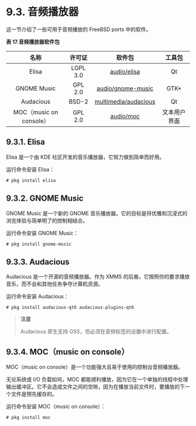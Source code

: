 # 9.3. 音频播放器

这一节介绍了一些可用于音频播放的 FreeBSD ports 中的软件。

**表 17.音频播放器软件包**

|          名称           |  许可证  |                                      软件包                                       |    工具包    |
| :---------------------: | :------: | :-------------------------------------------------------------------------------: | :----------: |
|          Elisa          | LGPL 3.0 |          [audio/elisa](https://cgit.freebsd.org/ports/tree/audio/elisa/)          |      Qt      |
|       GNOME Music       | GPL 2.0  |    [audio/gnome-music](https://cgit.freebsd.org/ports/tree/audio/gnome-music/)    |     GTK+     |
|        Audacious        |  BSD-2   | [multimedia/audacious](https://cgit.freebsd.org/ports/tree/multimedia/audacious/) |      Qt      |
| MOC（music on console） | GPL 2.0  |            [audio/moc](https://cgit.freebsd.org/ports/tree/audio/moc/)            | 文本用户界面 |

## 9.3.1. Elisa

Elisa 是一个由 KDE 社区开发的音乐播放器，它努力做到简单而好用。

运行命令安装 Elisa：

```shell-session
# pkg install elisa
```

## 9.3.2. GNOME Music

GNOME Music 是一个新的 GNOME 音乐播放器。它的目标是将优雅和沉浸式的浏览体验与简单明了的控制相结合。

运行命令安装 GNOME Music：

```shell-session
# pkg install gnome-music
```

## 9.3.3. Audacious

Audacious 是一个开源的音频播放器。作为 XMMS 的后裔，它按照你的要求播放音乐，而不会和其他任务争夺计算机资源。

运行命令安装 Audacious：

```shell-session
# pkg install audacious-qt6 audacious-plugins-qt6
```

> **注意**
>
> Audacious 原生支持 OSS，但必须在音频标签的设置中进行配置。

## 9.3.4. MOC（music on console）

MOC（music on console）是一个功能强大且易于使用的控制台音频播放器。

无论系统或 I/O 负载如何，MOC 都能顺利播放，因为它在一个单独的线程中处理输出缓冲区。它不会造成文件之间的空隙，因为在播放当前文件时，要播放的下一个文件是预先缓存的。

运行命令安装 MOC（music on console）：

```shell-session
# pkg install moc
```

